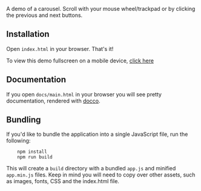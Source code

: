 A demo of a carousel. Scroll with your mouse wheel/trackpad or by clicking the previous and next buttons. 

## Installation

Open `index.html` in your browser. That's it!

To view this demo fullscreen on a mobile device, [click here](http://samsarajs.org/demos/Carousel)

## Documentation

If you open `docs/main.html` in your browser you will see pretty documentation, rendered with [docco](https://jashkenas.github.io/docco/).

## Bundling

If you'd like to bundle the application into a single JavaScript file, run the following:
 
```
	npm install
	npm run build
```

This will create a `build` directory with a bundled `app.js` and minified `app.min.js` files. Keep in mind
you will need to copy over other assets, such as images, fonts, CSS and the index.html file.
